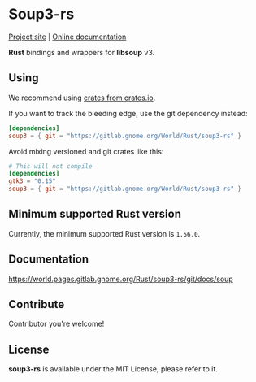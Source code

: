 # Soup3-rs

[Project site](https://gitlab.gnome.org/World/Rust/soup3-rs) | [Online documentation](https://world.pages.gitlab.gnome.org/Rust/soup3-rs/git/docs/soup/)

__Rust__ bindings and wrappers for __libsoup__ v3.

## Using

We recommend using [crates from crates.io](https://crates.io/crates/soup3).

If you want to track the bleeding edge, use the git dependency instead:

```toml
[dependencies]
soup3 = { git = "https://gitlab.gnome.org/World/Rust/soup3-rs" }
```

Avoid mixing versioned and git crates like this:

```toml
# This will not compile
[dependencies]
gtk3 = "0.15"
soup3 = { git = "https://gitlab.gnome.org/World/Rust/soup3-rs" }
```

## Minimum supported Rust version

Currently, the minimum supported Rust version is `1.56.0`.

## Documentation

https://world.pages.gitlab.gnome.org/Rust/soup3-rs/git/docs/soup

## Contribute

Contributor you're welcome!

## License

__soup3-rs__ is available under the MIT License, please refer to it.
